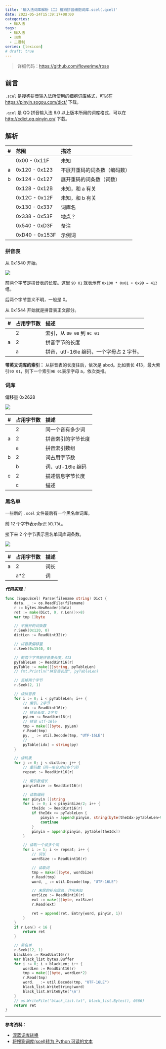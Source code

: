 ```yaml
---
title: '输入法词库解析（二）搜狗拼音细胞词库.scel(.qcel)'
date: 2022-05-24T15:39:17+08:00
categories:
  - 输入法
tags:
  - 输入法
  - 词库
  - 二进制
series: [lexicon]
# draft: true
---
```


> 详细代码：<https://github.com/flowerime/rose>

## 前言

`.scel` 是搜狗拼音输入法所使用的细胞词库格式，可以在 <https://pinyin.sogou.com/dict/> 下载。

`.qcel` 是 QQ 拼音输入法 6.0 以上版本所用的词库格式，可以在 <http://cdict.qq.pinyin.cn/> 下载。

## 解析

| #   | 范围           | 描述                         |
| :-- | :------------- | :--------------------------- |
|     | 0x00 - 0x11F   | 未知                         |
| a   | 0x120 - 0x123  | 不展开重码的词条数（编码数） |
| b   | 0x124 - 0x127  | 展开重码的词条数（词数）     |
|     | 0x128 - 0x12B  | 未知，和 a 有关              |
|     | 0x12C - 0x12F  | 未知，和 b 有关              |
|     | 0x130 - 0x337  | 词库名                       |
|     | 0x338 - 0x53F  | 地点？                       |
|     | 0x540 - 0xD3F  | 备注                         |
|     | 0xD40 - 0x153F | 示例词                       |

### 拼音表

从 0x1540 开始。

![](https://tucang.cc/api/image/show/7c7ba509a61717b904ec30fea41fb488)

前两个字节是拼音表的长度。这里 `9D 01` 就表示有 `0x100 * 0x01 + 0x9D = 413` 组。

后两个字节意义不明，一般是 0。

从 0x1544 开始就是拼音表正文部分。

| #   | 占用字节数 | 描述                                     |
| :-- | :--------- | :--------------------------------------- |
|     | 2          | 索引，从 `00 00` 到 `9C 01`              |
| a   | 2          | 拼音字节的长度                           |
|     | a          | 拼音，utf-16le 编码，一个字母占 2 字节。 |

**带英文词库的索引：** 从拼音表的长度往后，依次是 abcd。比如表长 413，最大索引`9D 01`，则下一个索引`9E 01`表示字母 a，依次类推。

### 词库

偏移量 0x2628

![](https://tucang.cc/api/image/show/1ccbf630635055b1a5c74949c4ef90ac)

| #   | 占用字节数 | 描述               |
| :-- | :--------- | :----------------- |
|     | 2          | 同一个音有多少词   |
| a   | 2          | 拼音索引的字节长度 |
|     | a          | 拼音索引数组       |
| b   | 2          | 词占用字节数       |
|     | b          | 词，utf-16le 编码  |
| c   | 2          | 描述信息字节长度   |
|     | c          | 描述               |

### 黑名单

一些新的 `.scel` 文件最后有一个黑名单词库。

前 12 个字节表示标识 `DELTBL`。

接下来 2 个字节表示黑名单词库词条数。

![](https://tucang.cc/api/image/show/9b4243279ec3df86ff063596f2d58b00)

| #   | 占用字节数 | 描述 |
| :-- | :--------- | :--- |
| a   | 2          | 词长 |
|     | a\*2       | 词   |

**_代码实现：_**

```go
func (SogouScel) Parse(filename string) Dict {
    data, _ := os.ReadFile(filename)
    r := bytes.NewReader(data)
    ret := make(Dict, 0, r.Len()>>8)
    var tmp []byte

    // 不展开的词条数
    r.Seek(0x120, 0)
    dictLen := ReadUint32(r)

    // 拼音表偏移量
    r.Seek(0x1540, 0)

    // 前两个字节是拼音表长度，413
    pyTableLen := ReadUint16(r)
    pyTable := make([]string, pyTableLen)
    // fmt.Println("拼音表长度", pyTableLen)

    // 丢掉两个字节
    r.Seek(2, 1)

    // 读拼音表
    for i := 0; i < pyTableLen; i++ {
        // 索引，2字节
        idx := ReadUint16(r)
        // 拼音长度，2字节
        pyLen := ReadUint16(r)
        // 拼音 utf-16le
        tmp = make([]byte, pyLen)
        r.Read(tmp)
        py, _ := util.Decode(tmp, "UTF-16LE")
        //
        pyTable[idx] = string(py)
    }

    // 读码表
    for j := 0; j < dictLen; j++ {
        // 重码数（同一串音对应多个词）
        repeat := ReadUint16(r)

        // 索引数组长
        pinyinSize := ReadUint16(r)

        // 读取编码
        var pinyin []string
        for i := 0; i < pinyinSize/2; i++ {
            theIdx := ReadUint16(r)
            if theIdx >= pyTableLen {
                pinyin = append(pinyin, string(byte(theIdx-pyTableLen+97)))
                continue
            }
            pinyin = append(pinyin, pyTable[theIdx])
        }

        // 读取一个或多个词
        for i := 1; i <= repeat; i++ {
            // 词长
            wordSize := ReadUint16(r)

            // 读取词
            tmp = make([]byte, wordSize)
            r.Read(tmp)
            word, _ := util.Decode(tmp, "UTF-16LE")

            // 末尾的补充信息，作用未知
            extSize := ReadUint16(r)
            ext := make([]byte, extSize)
            r.Read(ext)

            ret = append(ret, Entry{word, pinyin, 1})
        }
    }
    if r.Len() < 16 {
        return ret
    }

    // 黑名单
    r.Seek(12, 1)
    blackLen := ReadUint16(r)
    var black_list bytes.Buffer
    for i := 0; i < blackLen; i++ {
        wordLen := ReadUint16(r)
        tmp = make([]byte, wordLen*2)
        r.Read(tmp)
        word, _ := util.Decode(tmp, "UTF-16LE")
        black_list.WriteString(word)
        black_list.WriteByte('\n')
    }
    // os.WriteFile("black_list.txt", black_list.Bytes(), 0666)
    return ret
}
```

---

**参考资料：**

- [深蓝词库转换](https://github.com/studyzy/imewlconverter)
- [将搜狗词库(scel)转为 Python 可读的文本](https://zhuanlan.zhihu.com/p/43446135)
